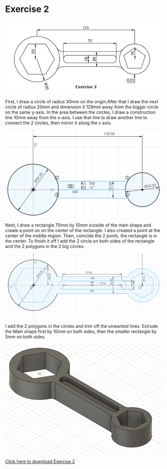 # Exercise 2

![](/images/04_Exercise_2.png)<br>

First, I draw a circle of radius 30mm on the origin.After that I draw the next circle of radius 20mm and dimension it 129mm away from the bigger circle on the same y-axis. In the area between the circles, I draw a construction line 10mm away from the x-axis. I use that line to draw another line to connect the 2 circles, then mirror it along the x axis.

![](/images/exercise2_pt1.png)<br>

Next, I draw a rectangle 70mm by 10mm outside of the main shape and create a point on on the center of the rectangle. I also created a point at the center of the middle region. Then, coincide the 2 ponts, the rectangle is in the center. To finish it off I add the 2 circle on both sides of the rectangle and the 2 polygons in the 2 big circles.

![](/images/exercise2_pt2.png)<br>

I add the 2 polygons in the circles and trim off the unwanted lines. Extrude the Main shape first by 10mm on both sides, then the smaller rectangle by 5mm on both sides.

![](/images/exercise2_pt3.png)<br>

[Click here to download Exercise 2](/Fusion360/Exercise_2.f3d)
